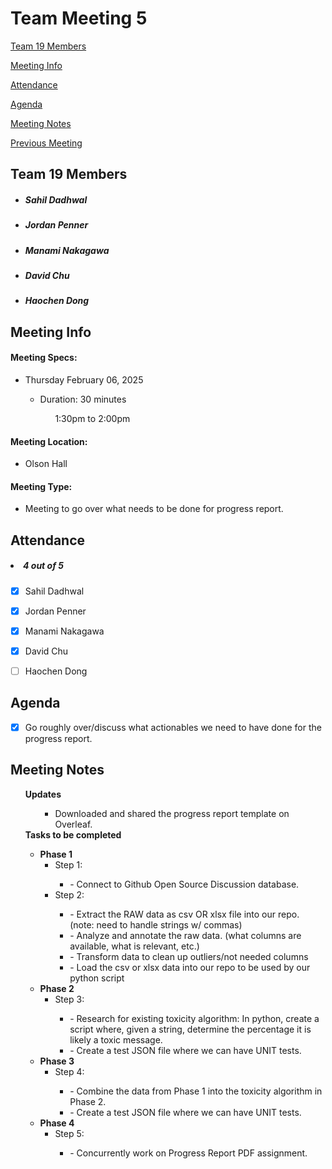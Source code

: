 # Team Meeting 5

[Team 19 Members](#team-19-members)

[Meeting Info](#meeting-info)

[Attendance](#attendance)

[Agenda](#agenda)

[Meeting Notes](#meeting-notes)

[Previous Meeting](https://github.com/pennerj6/260-project/blob/main/admin/meetings/012825-project_presentation2.md)


## **Team 19 Members**
<ul>

<!-- List of Names to copy/paste
Sahil Dadhwal
Jordan Penner
Manami Nakagawa
David Chu
Haochen Dong 
-->

##### <li> *Sahil Dadhwal* </li>
##### <li> *Jordan Penner* </li>
##### <li> *Manami Nakagawa* </li>
##### <li> *David Chu* </li>
##### <li> *Haochen Dong* </li>

</ul>

## **Meeting Info**
#### Meeting Specs: 
<ul>
  <li>Thursday February 06, 2025</li>
  <ul>
    <li>Duration: 30 minutes</li>
        <ol>1:30pm to 2:00pm<ol>
  </ul>
</ul>

#### Meeting Location: 
<ul>
  <!-- <li>Sproul Hall</li> -->
  <li>Olson Hall</li>
</ul>

#### Meeting Type: 
<ul>
  <li>Meeting to go over what needs to be done for progress report.</li>
</ul>	

## **Attendance**
##### <li> *4 out of 5* </li>
- [x] Sahil Dadhwal
- [x] Jordan Penner
- [x] Manami Nakagawa
- [x] David Chu
- [ ] Haochen Dong


## **Agenda**
- [x] Go roughly over/discuss what actionables we need to have done for the progress report.

## **Meeting Notes**
<ul>
<b>Updates</b>
<ul>
    <ul>
        <li>Downloaded and shared the progress report template on Overleaf.</li>
    </ul>
    
</ul>
<b>Tasks to be completed</b>
<ul>
    <li><b>Phase 1</b>
        <ul>
            <li>Step 1:</li>
            <ul>
                <li>- Connect to Github Open Source Discussion database.</li>
            </ul>
            <li>Step 2:</li>
            <ul>
                <li>- Extract the RAW data as csv OR xlsx file into our repo. (note: need to handle strings w/ commas)</li>
                <li>- Analyze and annotate the raw data. (what columns are available, what is relevant, etc.)</li>
                <li>- Transform data to clean up outliers/not needed columns</li>
                <li>- Load the csv or xlsx data into our repo to be used by our python script</li>
            </ul>
        </ul>
    </li>
    <li><b>Phase 2</b>
        <ul>
            <li>Step 3:</li>
            <ul>
                <li>- Research for existing toxicity algorithm: In python, create a script where, given a string, determine the percentage it is likely a toxic message.</li>
                <li>- Create a test JSON file where we can have UNIT tests.</li>
            </ul>
        </ul>
    </li>
    <li><b>Phase 3</b>
        <ul>
            <li>Step 4:</li>
            <ul>
                <li>- Combine the data from Phase 1 into the toxicity algorithm in Phase 2.</li>
                <li>- Create a test JSON file where we can have UNIT tests.</li>
            </ul>
        </ul>
    </li>
    <li><b>Phase 4</b>
        <ul>
            <li>Step 5:</li>
            <ul>
                <li>- Concurrently work on Progress Report PDF assignment.</li>
            </ul>
        </ul>
    </li>
</ul>
